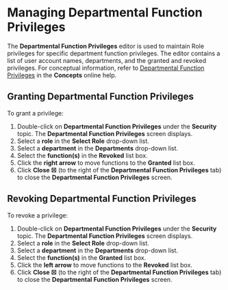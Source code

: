 # Managing Departmental Function Privileges

The **Departmental Function Privileges** editor is used to maintain Role
privileges for specific department function privileges. The editor
contains a list of user account names, departments, and the granted and
revoked privileges. For conceptual information, refer to [Departmental Function Privileges](../../../administration/privileges.md#departmental-function-privileges)
 in the **Concepts** online help.

## Granting Departmental Function Privileges

To grant a privilege:

1. Double-click on **Departmental Function Privileges** under the
    **Security** topic. The **Departmental Function Privileges** screen
    displays.
2. Select a **role** in the **Select Role** drop-down list.
3. Select a **department** in the **Departments** drop-down list.
4. Select the **function(s)** in the **Revoked** list box.
5. Click the **right arrow** to move functions to the **Granted** list
    box.
6. Click **Close ☒** (to the right of the **Departmental Function
    Privileges** tab) to close the **Departmental Function Privileges**
    screen.

## Revoking Departmental Function Privileges

To revoke a privilege:

1. Double-click on **Departmental Function Privileges** under the
    **Security** topic. The **Departmental Function Privileges** screen
    displays.
2. Select a **role** in the **Select Role** drop-down list.
3. Select a **department** in the **Departments** drop-down list.
4. Select the **function(s)** in the **Granted** list box.
5. Click the **left arrow** to move functions to the **Revoked** list
    box.
6. Click **Close ☒** (to the right of the **Departmental Function
    Privileges** tab) to close the **Departmental Function Privileges**
    screen.
